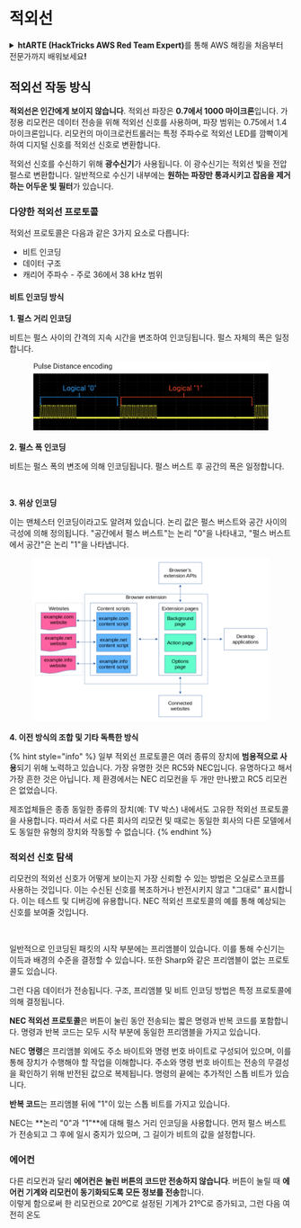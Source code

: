 # 적외선

<details>

<summary><strong>htARTE (HackTricks AWS Red Team Expert)</strong>를 통해 AWS 해킹을 처음부터 전문가까지 배워보세요<strong>!</strong></summary>

HackTricks를 지원하는 다른 방법:

* **회사를 HackTricks에서 광고하거나 HackTricks를 PDF로 다운로드**하려면 [**SUBSCRIPTION PLANS**](https://github.com/sponsors/carlospolop)를 확인하세요!
* [**공식 PEASS & HackTricks 스웨그**](https://peass.creator-spring.com)를 얻으세요.
* [**The PEASS Family**](https://opensea.io/collection/the-peass-family)를 탐색하세요. 독점적인 [**NFTs**](https://opensea.io/collection/the-peass-family) 컬렉션입니다.
* 💬 [**Discord 그룹**](https://discord.gg/hRep4RUj7f) 또는 [**텔레그램 그룹**](https://t.me/peass)에 **참여**하거나 **Twitter** 🐦 [**@carlospolopm**](https://twitter.com/hacktricks_live)을 **팔로우**하세요.
* **HackTricks**와 **HackTricks Cloud** github 저장소에 PR을 제출하여 **해킹 트릭을 공유**하세요.

</details>

## 적외선 작동 방식 <a href="#how-the-infrared-port-works" id="how-the-infrared-port-works"></a>

**적외선은 인간에게 보이지 않습니다**. 적외선 파장은 **0.7에서 1000 마이크론**입니다. 가정용 리모컨은 데이터 전송을 위해 적외선 신호를 사용하며, 파장 범위는 0.75에서 1.4 마이크론입니다. 리모컨의 마이크로컨트롤러는 특정 주파수로 적외선 LED를 깜빡이게하여 디지털 신호를 적외선 신호로 변환합니다.

적외선 신호를 수신하기 위해 **광수신기**가 사용됩니다. 이 광수신기는 적외선 빛을 전압 펄스로 변환합니다. 일반적으로 수신기 내부에는 **원하는 파장만 통과시키고 잡음을 제거하는 어두운 빛 필터**가 있습니다.

### 다양한 적외선 프로토콜 <a href="#variety-of-ir-protocols" id="variety-of-ir-protocols"></a>

적외선 프로토콜은 다음과 같은 3가지 요소로 다릅니다:

* 비트 인코딩
* 데이터 구조
* 캐리어 주파수 - 주로 36에서 38 kHz 범위

#### 비트 인코딩 방식 <a href="#bit-encoding-ways" id="bit-encoding-ways"></a>

**1. 펄스 거리 인코딩**

비트는 펄스 사이의 간격의 지속 시간을 변조하여 인코딩됩니다. 펄스 자체의 폭은 일정합니다.

<figure><img src="../../.gitbook/assets/image (16).png" alt=""><figcaption></figcaption></figure>

**2. 펄스 폭 인코딩**

비트는 펄스 폭의 변조에 의해 인코딩됩니다. 펄스 버스트 후 공간의 폭은 일정합니다.

<figure><img src="../../.gitbook/assets/image (29) (1).png" alt=""><figcaption></figcaption></figure>

**3. 위상 인코딩**

이는 맨체스터 인코딩이라고도 알려져 있습니다. 논리 값은 펄스 버스트와 공간 사이의 극성에 의해 정의됩니다. "공간에서 펄스 버스트"는 논리 "0"을 나타내고, "펄스 버스트에서 공간"은 논리 "1"을 나타냅니다.

<figure><img src="../../.gitbook/assets/image (25).png" alt=""><figcaption></figcaption></figure>

**4. 이전 방식의 조합 및 기타 독특한 방식**

{% hint style="info" %}
일부 적외선 프로토콜은 여러 종류의 장치에 **범용적으로 사용**되기 위해 노력하고 있습니다. 가장 유명한 것은 RC5와 NEC입니다. 유명하다고 해서 가장 흔한 것은 아닙니다. 제 환경에서는 NEC 리모컨을 두 개만 만나봤고 RC5 리모컨은 없었습니다.

제조업체들은 종종 동일한 종류의 장치(예: TV 박스) 내에서도 고유한 적외선 프로토콜을 사용합니다. 따라서 서로 다른 회사의 리모컨 및 때로는 동일한 회사의 다른 모델에서도 동일한 유형의 장치와 작동할 수 없습니다.
{% endhint %}

### 적외선 신호 탐색

리모컨의 적외선 신호가 어떻게 보이는지 가장 신뢰할 수 있는 방법은 오실로스코프를 사용하는 것입니다. 이는 수신된 신호를 복조하거나 반전시키지 않고 "그대로" 표시합니다. 이는 테스트 및 디버깅에 유용합니다. NEC 적외선 프로토콜의 예를 통해 예상되는 신호를 보여줄 것입니다.

<figure><img src="../../.gitbook/assets/image (18) (2).png" alt=""><figcaption></figcaption></figure>

일반적으로 인코딩된 패킷의 시작 부분에는 프리앰블이 있습니다. 이를 통해 수신기는 이득과 배경의 수준을 결정할 수 있습니다. 또한 Sharp와 같은 프리앰블이 없는 프로토콜도 있습니다.

그런 다음 데이터가 전송됩니다. 구조, 프리앰블 및 비트 인코딩 방법은 특정 프로토콜에 의해 결정됩니다.

**NEC 적외선 프로토콜**은 버튼이 눌린 동안 전송되는 짧은 명령과 반복 코드를 포함합니다. 명령과 반복 코드는 모두 시작 부분에 동일한 프리앰블을 가지고 있습니다.

NEC **명령**은 프리앰블 외에도 주소 바이트와 명령 번호 바이트로 구성되어 있으며, 이를 통해 장치가 수행해야 할 작업을 이해합니다. 주소와 명령 번호 바이트는 전송의 무결성을 확인하기 위해 반전된 값으로 복제됩니다. 명령의 끝에는 추가적인 스톱 비트가 있습니다.

**반복 코드**는 프리앰블 뒤에 "1"이 있는 스톱 비트를 가지고 있습니다.

NEC는 **논리 "0"과 "1"**에 대해 펄스 거리 인코딩을 사용합니다. 먼저 펄스 버스트가 전송되고 그 후에 일시 중지가 있으며, 그 길이가 비트의 값을 설정합니다.

### 에어컨

다른 리모컨과 달리 **에어컨은 눌린 버튼의 코드만 전송하지 않습니다**. 버튼이 눌릴 때 **에어컨 기계와 리모컨이 동기화되도록 모든 정보를 전송**합니다.\
이렇게 함으로써 한 리모컨으로 20ºC로 설정된 기계가 21ºC로 증가되고, 그런 다음 여전히 온도
